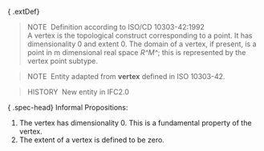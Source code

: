 ﻿{ .extDef}
> NOTE&nbsp; Definition according to ISO/CD 10303-42:1992  
> A vertex is the topological construct corresponding to a point. It has dimensionality 0 and extent 0. The domain of a vertex, if present, is a point in m dimensional real space _R^M^_; this is represented by the vertex point subtype.

> NOTE&nbsp; Entity adapted from **vertex** defined in ISO 10303-42.

> HISTORY&nbsp; New entity in IFC2.0

{ .spec-head}
Informal Propositions:

1. The vertex has dimensionality 0. This is a fundamental property of the vertex.
2. The extent of a vertex is defined to be zero.
